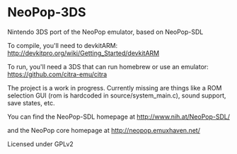 NeoPop-3DS
==========

Nintendo 3DS port of the NeoPop emulator, based on NeoPop-SDL

To compile, you'll need to devkitARM:
	http://devkitpro.org/wiki/Getting_Started/devkitARM

To run, you'll need a 3DS that can run homebrew or use an emulator:
	https://github.com/citra-emu/citra

The project is a work in progress. Currently missing are things like a ROM selection GUI (rom is hardcoded in source/system_main.c), sound support, save states, etc.

You can find the NeoPop-SDL homepage at
	http://www.nih.at/NeoPop-SDL/

and the NeoPop core homepage at
	http://neopop.emuxhaven.net/

Licensed under GPLv2
